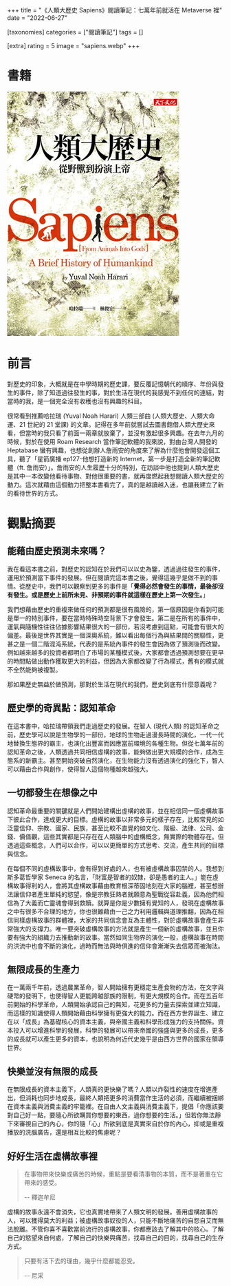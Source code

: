 +++
title = "《人類大歷史 Sapiens》閱讀筆記：七萬年前就活在 Metaverse 裡"
date = "2022-06-27"

[taxonomies]
categories = ["閱讀筆記"]
tags = []

[extra]
rating = 5
image = "sapiens.webp"
+++

# 書籍

![](sapiens.webp)

# 前言
對歷史的印象，大概就是在中學時期的歷史課，要反覆記憶朝代的順序、年份與發生的事件，除了知道過往發生的事，對於生活在現代的我感覺不到任何的連結，對當時的我，是一個完全沒有收穫也沒有興趣的科目。

很常看到推薦哈拉瑞 (Yuval Noah Harari) 人類三部曲 (人類大歷史、人類大命運、21 世紀的 21 堂課) 的文章。記得在多年前就嘗試去圖書館借人類大歷史來看，但當時的我只看了前面一兩章就放棄了，並沒有激起很多興趣。在去年九月的時候，對於在使用 Roam Research 當作筆記軟體的我來說，對由台灣人開發的 Heptabase 蠻有興趣，也想從創辦人詹雨安的角度來了解為什麼他會開發這個工具，聽了「星箭廣播 ep127-他想打造新的 Internet，第一步是打造全新的筆記軟體（ft. 詹雨安）」。詹雨安的人生履歷十分的特別，在訪談中他也提到人類大歷史是其中一本改變他看待事物、對他很重要的書，就再度燃起我想閱讀人類大歷史的動力。這次就藉由這個動力把整本書看完了，真的是越讀越入迷，也讓我建立了新的看待世界的方式。

# 觀點摘要
## 能藉由歷史預測未來嗎？
我在看這本書之前，對歷史的認知在於我們可以以史為鑒，透過過往發生的事件，運用於預測當下事件的發展。但在閱讀完這本書之後，覺得這幾乎是做不到的事情。從歷史中，我們可以觀察到更多的事件是「**覺得必然會發生的事情，最後卻沒有發生。或是歷史上前所未見、非預期的事件就這樣在歷史上第一次發生。**」

我們想藉由歷史的重複來做任何的預測都是很有風險的，第一個原因是你看到可能是單一的特別事件，要在當時特殊時空背景下才會發生。第二是在所有的事件中，運氣與隨機性往往佔據影響結果很大的一部份，若沒考慮到這點，可能會有很大的偏差。最後是世界其實是一個深奧系統，難以看出每個行為與結果間的關聯性，更甚之是一個二階混沌系統，代表的是系統內事件的發生會因為做了預測後而改變。例如越來越多的投資者都明白了市場的某種模式後，大家都會透過預測想要在更早的時間點做出動作獲取更大的利益，但因為大家都改變了行為模式，舊有的模式就不全然能夠被複製。

那如果歷史無益於做預測，那對於生活在現代的我們，歷史到底有什麼意義呢？

## 歷史學的奇異點：認知革命
在這本書中，哈拉瑞帶領我們走過歷史的發展。在智人 (現代人類) 的認知革命之前，歷史學可以說是生物學的一部份，地球的生物走過漫長時間的演化，一代一代地替換生態界的霸主，也演化出豐富而因應當前環境的各種生物。但從七萬年前的認知革命之後，人類透過共同相信虛構的故事，能夠做出更大規模的合作，成為生態系的新霸主。甚至開始突破自然演化，在生物能力沒有透過演化的強化下，智人可以藉由合作與創作，使得智人這個物種越來越強大。

## 一切都發生在想像之中
認知革命最重要的關鍵就是人們開始建構出虛構的故事，並在相信同一個虛構故事下彼此合作，達成更大的目標。虛構的故事以非常多元的樣子存在，比較常見的如泛靈信仰、宗教、國家、民族，甚至比較不直覺的如文化、階級、法律、公司、金錢、價值觀，這些其實都是只存在在人類腦中的虛構概念，無實際的物體存在。但透過這些概念，人們可以合作，可以以更簡單的方式思考、交流，產生共同的目標與信念。

在每個不同的虛構故事中，會有得到好處的人，也有被虛構故事囚禁的人。我想到斯多葛哲學家 Seneca 的名言，「財富是智者的奴隸，卻是愚者的主人。」能在虛構故事得利的人，會將其虛構故事藉由教育根深蒂固地刻在大家的腦裡，甚至想辦法讓信仰者產生單純的慾望，像是宗教狂熱者就願意為聖戰從容赴義，因為他們相信為了大義而亡靈魂會得到救贖。就算是你是少數擁有覺知的人，發現在虛構故事之中有很多不合理的地方，你也很難藉由一己之力利用邏輯與道理推翻，因為在相信同樣虛構故事的群體裡，大家的共同信念會互為主體性，對於虛構故事會產生非常強大的支撐力。唯一要突破虛構故事的方法就是產生一個新的虛構故事，並且你要有強大的組織力去推動新的故事。當然如同生物界的演化一般，虛構故事在時間的洪流中也會不斷的演化，過時而無法與時俱進的信仰會漸漸失去信眾而被淘汰。

## 無限成長的生產力
在一萬兩千年前，透過農業革命，智人開始擁有更穩定生產食物的方法，在文字與硬幣的發明下，也使得智人更能跨越部族的限制，有更大規模的合作。而在五百年前開始的科學革命，人類開始承認自己的無知，花更多的力量去探索並建立知識，而這樣的知識使得人類開始藉由科學擁有更強大的能力。而在西方世界誕生、建立在以「成長」為基礎核心的資本主義，與帝國主義和科學形成強力的支持關係。資本投入可以增進科學的發展，科學的發展可以帶來帝國的強盛與更多的成長，更多的成長就可以產生更多的資本，也說明為何近代史幾乎是由西方世界的國家在領導世界。

## 快樂並沒有無限的成長
在無限成長的資本主義下，人類真的更快樂了嗎？人類以炸裂性的速度在增進產出，但消耗也同步地成長，最終人類把更多的消費當作生活的必須，而繼續被捆綁在資本主義與消費主義的牢籠裡。在自由人文主義與消費主義下，提倡「你應該要對自己好一點，要隨心所欲購買你想要的東西，過你想要的生活。」但若你無法靜下來審視自己的內心，你的隨「心」所欲到底是真實來自於你的內心，抑或是重複播放的洗腦廣告，還是相互比較的焦慮呢？

## 好好生活在虛構故事裡

> 在事物帶來快樂或痛苦的時候，重點是要看清事物的本質，而不是著重在它帶來的感受。
>
> -- 釋迦牟尼

虛構的故事永遠不會消失，它也真實地帶來了人類文明的發展。善用虛構故事的人，可以獲得莫大的利益；被虛構故事奴役的人，只能不斷地痛苦的自怨自艾而無法脫離。不管你喜不喜歡當前流行的虛構故事，你都應該去了解其中的核心。了解自己的慾望來自何處，了解自己的快樂與痛苦，找尋自己的目的，找尋自己的生存方式。

> 只要有活下去的理由，幾乎什麼都能忍受。
>
> -- 尼采
